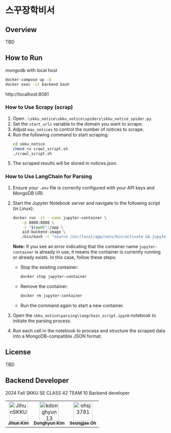 
# 스꾸장학비서

## Overview

TBD

## How to Run

mongodb with local host
```bash
docker-compose up -d
docker exec -it backend bash
```
http://localhost:8081

### How to Use Scrapy (scrap)

1. Open `.\skku_notice\skku_notice\spiders\skku_notice_spider.py`.
2. Set the `start_urls` variable to the domain you want to scrape.
3. Adjust `max_notices` to control the number of notices to scrape.
4. Run the following command to start scraping:
    ```bash
    cd skku_notice
    chmod +x crawl_script.sh
    ./crawl_script.sh
    ```
5. The scraped results will be stored in notices.json.

### How to Use LangChain for Parsing

1. Ensure your `.env` file is correctly configured with your API keys and MongoDB URI.
2. Start the Jupyter Notebook server and navigate to the following script (in Linux):
    ```bash
    docker run -it --name jupyter-container \
        -p 8888:8888 \
        -v "$(pwd)":/app \
        aid-backend-image \
        /bin/bash -c "source /usr/local/app/venv/bin/activate && jupyter notebook --ip=0.0.0.0 --no-browser --allow-root"
    ```

    **Note:** If you see an error indicating that the container name `jupyter-container` is already in use, it means the container is currently running or already exists. In this case, follow these steps:

    - Stop the existing container:
        ```bash
        docker stop jupyter-container
        ```
    - Remove the container:
        ```bash
        docker rm jupyter-container
        ```
    - Run the command again to start a new container.
3. Open the `skku_notice\parsing\langchain_script.ipynb` notebook to initiate the parsing process.
4. Run each cell in the notebook to process and structure the scraped data into a MongoDB-compatible JSON format.


## License

TBD

## Backend Developer

2024 Fall SKKU SE CLASS 42 TEAM 10 Backend developer

<table>
  <tr>
    <td align="center">
      <a href="https://github.com/JihunSKKU">
        <img src="https://github.com/JihunSKKU.png" width="60px;" alt="JihunSKKU"/>
        <br />
        <sub><b>Jihun Kim</b></sub>
      </a>
    </td>
    <td align="center">
      <a href="https://github.com/kdonghyun13">
        <img src="https://github.com/kdonghyun13.png" width="60px;" alt="kdonghyun13"/>
        <br />
        <sub><b>Donghyun Kim</b></sub>
      </a>
    </td>
    <td align="center">
      <a href="https://github.com/ohsj3781">
        <img src="https://github.com/ohsj3781.png" width="60px;" alt="ohsj3781"/>
        <br />
        <sub><b>Seungjae Oh</b></sub>
      </a>
    </td>
  </tr>
</table>
